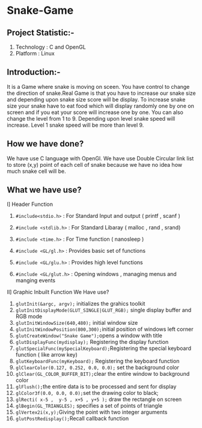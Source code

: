 # Snake-Game

## Project Statistic:-

1. Technology  : C and OpenGL
2. Platform    : Linux

## Introduction:-

   It is a Game where snake is moving on sceen. You have control to change the direction of snake.Real Game is that you have to increase our snake size and depending upon snake size score will be display.
To increase snake size your snake have to eat food which will display randomly one by one on screen and if you eat your score will increase one by one.
You can also change the level from 1 to 9. Depending upon level snake speed will increase. Level 1 snake speed will be more than level 9.

## How we have done?

   We have use C language with OpenGl. We have use Double Circular link list to store (x,y) point of each cell of snake because we have no idea how much snake cell will be.

## What we have use?

I] Header Function
	
1. `#include<stdio.h>`		: For Standard Input and output	( printf , scanf )

2. `#include <stdlib.h>`	: For Standard Libaray	( malloc  , rand , srand)

3. `#include <time.h>`		: For Time function	( nanosleep )

4. `#include <GL/gl.h>`		: Provides basic set of functions
	
5. `#include <GL/glu.h>`	: Provides high level functions

6. `#include <GL/glut.h>`	: Opening windows , managing menus and manging events

II] Graphic Inbuilt Function We Have use?

1. `glutInit(&argc, argv);`  initializes the grahics toolkit
2. `glutInitDisplayMode(GLUT_SINGLE|GLUT_RGB);` single display buffer and RGB mode
3. `glutInitWindowSize(640,480);` initial window size
4. `glutInitWindowPosition(800,300);`initial position of windows left corner
5. `glutCreateWindow("Snake Game");`opens a window with title
6. `glutDisplayFunc(mydisplay);` Registering the display function
7. `glutSpecialFunc(mySpecialKeyboard);`Registering the special keyboard  function ( like arrow key)
8. `glutKeyboardFunc(myKeyboard);` Registering the keyboard function
9. `glClearColor(0.127, 0.252, 0.0, 0.0);` set the background color
10. `glClear(GL_COLOR_BUFFER_BIT);`clear the entire window to background color
11. `glFlush();`the entire data is to be processed and sent for display
12. `glColor3f(0.0, 0.0, 0.0);`set the drawing color to black;
13. `glRecti( x-5 ,  y-5 , x+5 , y+5 );`  draw the rectangle on screen 
14. `glBegin(GL_TRIANGLES);` specifies a set of points of triangle
15. `glVertex2i(x,y);`Giving the point with two integer arguments
16. `glutPostRedisplay();`Recall callback function
